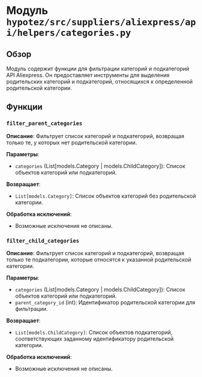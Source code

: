 # Модуль `hypotez/src/suppliers/aliexpress/api/helpers/categories.py`

## Обзор

Модуль содержит функции для фильтрации категорий и подкатегорий API Aliexpress.  Он предоставляет инструменты для выделения родительских категорий и подкатегорий, относящихся к определенной родительской категории.

## Функции

### `filter_parent_categories`

**Описание**: Фильтрует список категорий и подкатегорий, возвращая только те, у которых нет родительской категории.

**Параметры**:
- `categories` (List[models.Category | models.ChildCategory]): Список объектов категорий или подкатегорий.

**Возвращает**:
- `List[models.Category]`: Список объектов категорий без родительской категории.


**Обработка исключений**:
- Возможные исключения не описаны.


### `filter_child_categories`

**Описание**: Фильтрует список категорий и подкатегорий, возвращая только те подкатегории, которые относятся к указанной родительской категории.

**Параметры**:
- `categories` (List[models.Category | models.ChildCategory]): Список объектов категорий или подкатегорий.
- `parent_category_id` (int): Идентификатор родительской категории для фильтрации.

**Возвращает**:
- `List[models.ChildCategory]`: Список объектов подкатегорий, соответствующих заданному идентификатору родительской категории.

**Обработка исключений**:
- Возможные исключения не описаны.
